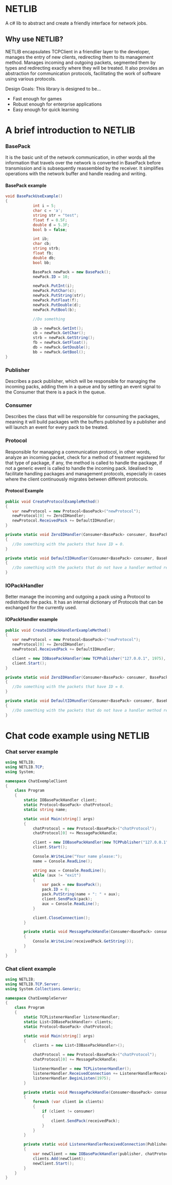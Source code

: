 # NETLIB
A c# lib to abstract and create a friendly interface for network jobs.

## Why use NETLIB?
NETLIB encapsulates TCPClient in a friendlier layer to the developer, manages the entry of new clients, redirecting them to its management method. Manages incoming and outgoing packets, segmented them by types and redirecting exactly where they will be treated. It also provides an abstraction for communication protocols, facilitating the work of software using various protocols.

Design Goals: This library is designed to be...

* Fast enough for games
* Robust enough for enterprise applications
* Easy enough for quick learning

# A brief introduction to NETLIB

### BasePack
It is the basic unit of the network communication, in other words all the information that travels over 
the network is converted in BasePack before transmission and is subsequently reassembled by the receiver.
It simplifies operations with the network buffer and handle reading and writing.

#### BasePack example

```cs
void BasePackUseExample()
{
            int i = 5;
            char c = 'a';
            string str = "test";
            float f = 0.5F;
            double d = 5.3F;
            bool b = false;

            int ib;
            char cb;
            string strb;
            float fb;
            double db;
            bool bb;

            BasePack newPack = new BasePack();
            newPack.ID = 10;

            newPack.PutInt(i);
            newPack.PutChar(c);
            newPack.PutString(str);
            newPack.PutFloat(f);
            newPack.PutDouble(d);
            newPack.PutBool(b);

            //Do something

            ib = newPack.GetInt();
            cb = newPack.GetChar();
            strb = newPack.GetString();
            fb = newPack.GetFloat();
            db = newPack.GetDouble();
            bb = newPack.GetBool();
}
```

### Publisher
Describes a pack publisher, which will be responsible for managing the incoming packs, adding them in a
queue and by setting an event signal to the Consumer that there is a pack in the queue.

### Consumer
Describes the class that will be responsible for consuming the packages, meaning it will build 
packages with the buffers published by a publisher and will launch an event for every pack to be treated.

### Protocol
Responsible for managing a communication protocol, in other words, analyze an incoming
packet, check for a method of treatment registered for that type of package,
if any, the method is called to handle the package, if not a generic event
is called to handle the incoming pack. Idealised to facilitate handling packages and management
protocols, especially in cases where the client continuously migrates between different protocols.

#### Protocol Example

```cs
public void CreateProtocolExampleMethod()
{
   var newProtocol = new Protocol<BasePack>("newProtocol");
   newProtocol[0] += ZeroIDHandler;
   newProtocol.ReceivedPack += DefaultIDHundler;
}

private static void ZeroIDHandler(Consumer<BasePack> consumer, BasePack receivedPack)
{
   //Do something with the packets that have ID = 0.
}

private static void DefaultIDHundler(Consumer<BasePack> consumer, BasePack receivedPack)
{
   //Do something with the packets that do not have a handler method registered.
}
```

### IOPackHandler
Better manage the incoming and outgoing a pack using a Protocol to redistribute the packs.
It has an internal dictionary of Protocols that can be exchanged for the currently used.

#### IOPackHandler example
```cs
public void CreateIOPackHandlerExampleMethod()
{
   var newProtocol = new Protocol<BasePack>("newProtocol");
   newProtocol[0] += ZeroIDHandler;
   newProtocol.ReceivedPack += DefaultIDHundler;

   client = new IOBasePackHandler(new TCPPublisher("127.0.0.1", 1975), newProtocol);
   client.Start();
}

private static void ZeroIDHandler(Consumer<BasePack> consumer, BasePack receivedPack)
{
   //Do something with the packets that have ID = 0.
}

private static void DefaultIDHundler(Consumer<BasePack> consumer, BasePack receivedPack)
{
   //Do something with the packets that do not have a handler method registered.
}
```

# Chat code example using NETLIB

### Chat server example

```cs
using NETLIB;
using NETLIB.TCP;
using System;

namespace ChatExempleClient
{
    class Program
    {
        static IOBasePackHandler client;
        static Protocol<BasePack> chatProtocol;
        static string name;

        static void Main(string[] args)
        {
            chatProtocol = new Protocol<BasePack>("chatProtocol");
            chatProtocol[0] += MessagePackHandle;

            client = new IOBasePackHandler(new TCPPublisher("127.0.0.1", 1975), chatProtocol);
            client.Start();

            Console.WriteLine("Your name please:");
            name = Console.ReadLine();

            string aux = Console.ReadLine();
            while (aux != "exit")
            {
                var pack = new BasePack();
                pack.ID = 0;
                pack.PutString(name + ": " + aux);
                client.SendPack(pack);
                aux = Console.ReadLine();
            }

            client.CloseConnection();
        }

        private static void MessagePackHandle(Consumer<BasePack> consumer, BasePack receivedPack)
        {
            Console.WriteLine(receivedPack.GetString());
        }
    }
}
```

### Chat client example

```cs
using NETLIB;
using NETLIB.TCP.Server;
using System.Collections.Generic;

namespace ChatExempleServer
{
    class Program
    {
        static TCPListenerHandler listenerHandler;
        static List<IOBasePackHandler> clients;
        static Protocol<BasePack> chatProtocol;

        static void Main(string[] args)
        {
            clients = new List<IOBasePackHandler>();

            chatProtocol = new Protocol<BasePack>("chatProtocol");
            chatProtocol[0] += MessagePackHandle;

            listenerHandler = new TCPListenerHandler();
            listenerHandler.ReceivedConnection += ListenerHandlerReceivedConnection;
            listenerHandler.BeginListen(1975);
        }

        private static void MessagePackHandle(Consumer<BasePack> consumer, BasePack receivedPack)
        {
            foreach (var client in clients)
            {
                if (client != consumer)
                {
                    client.SendPack(receivedPack);
                }
            }
        }

        private static void ListenerHandlerReceivedConnection(Publisher publisher)
        {
            var newClient = new IOBasePackHandler(publisher, chatProtocol);
            clients.Add(newClient);
            newClient.Start();
        }
    }
}

```
